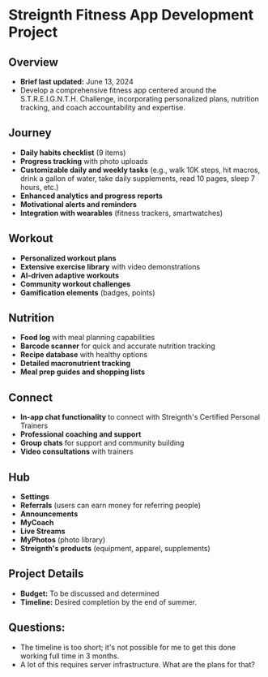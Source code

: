 # Streignth Fitness App Development Project 

## Overview
- **Brief last updated:** June 13, 2024
- Develop a comprehensive fitness app centered around the S.T.R.E.I.G.N.T.H. Challenge, incorporating personalized plans, nutrition tracking, and coach accountability and expertise.

## Journey
- **Daily habits checklist** (9 items)
- **Progress tracking** with photo uploads
- **Customizable daily and weekly tasks** (e.g., walk 10K steps, hit macros, drink a gallon of water, take daily supplements, read 10 pages, sleep 7 hours, etc.)
- **Enhanced analytics and progress reports**
- **Motivational alerts and reminders**
- **Integration with wearables** (fitness trackers, smartwatches)

## Workout
- **Personalized workout plans**
- **Extensive exercise library** with video demonstrations
- **AI-driven adaptive workouts**
- **Community workout challenges**
- **Gamification elements** (badges, points)

## Nutrition
- **Food log** with meal planning capabilities
- **Barcode scanner** for quick and accurate nutrition tracking
- **Recipe database** with healthy options
- **Detailed macronutrient tracking**
- **Meal prep guides and shopping lists**

## Connect
- **In-app chat functionality** to connect with Streignth's Certified Personal Trainers
- **Professional coaching and support**
- **Group chats** for support and community building
- **Video consultations** with trainers

## Hub
- **Settings**
- **Referrals** (users can earn money for referring people)
- **Announcements**
- **MyCoach**
- **Live Streams**
- **MyPhotos** (photo library)
- **Streignth's products** (equipment, apparel, supplements)

## Project Details
- **Budget:** To be discussed and determined
- **Timeline:** Desired completion by the end of summer.

## Questions:
- The timeline is too short; it's not possible for me to get this done working full time in 3 months.
- A lot of this requires server infrastructure. What are the plans for that?
